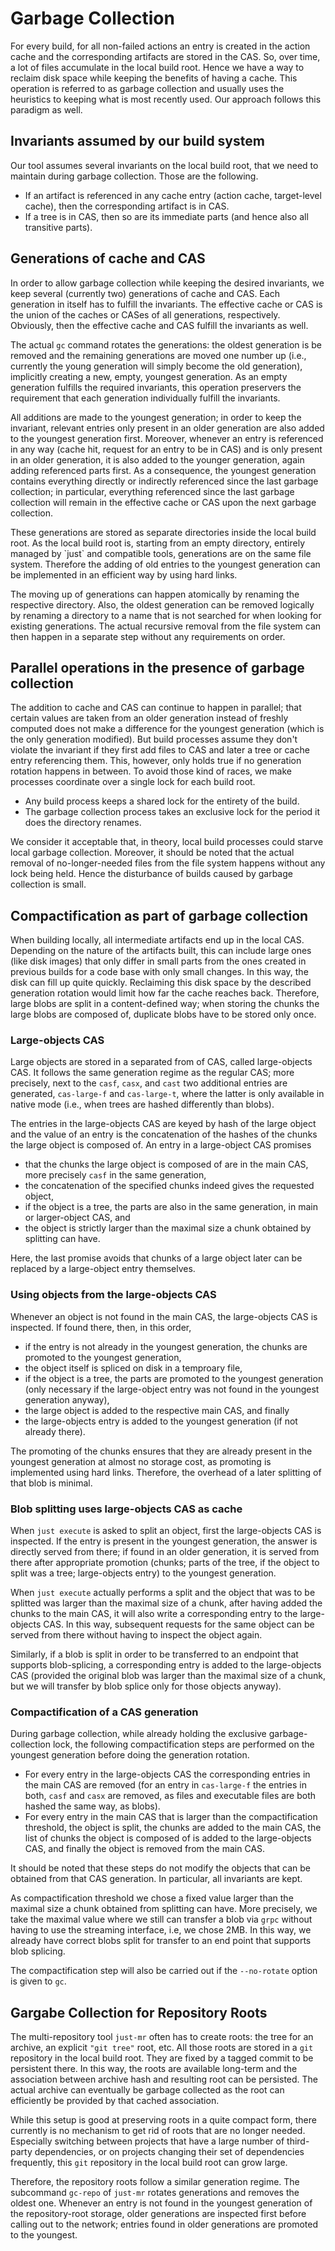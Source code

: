 Garbage Collection
==================

For every build, for all non-failed actions an entry is created in the
action cache and the corresponding artifacts are stored in the CAS. So,
over time, a lot of files accumulate in the local build root. Hence we
have a way to reclaim disk space while keeping the benefits of having a
cache. This operation is referred to as garbage collection and usually
uses the heuristics to keeping what is most recently used. Our approach
follows this paradigm as well.

Invariants assumed by our build system
--------------------------------------

Our tool assumes several invariants on the local build root, that we
need to maintain during garbage collection. Those are the following.

 - If an artifact is referenced in any cache entry (action cache,
   target-level cache), then the corresponding artifact is in CAS.
 - If a tree is in CAS, then so are its immediate parts (and hence also
   all transitive parts).

Generations of cache and CAS
----------------------------

In order to allow garbage collection while keeping the desired
invariants, we keep several (currently two) generations of cache and
CAS. Each generation in itself has to fulfill the invariants. The
effective cache or CAS is the union of the caches or CASes of all
generations, respectively. Obviously, then the effective cache and CAS
fulfill the invariants as well.

The actual `gc` command rotates the generations: the oldest generation
is be removed and the remaining generations are moved one number up
(i.e., currently the young generation will simply become the old
generation), implicitly creating a new, empty, youngest generation. As
an empty generation fulfills the required invariants, this operation
preservers the requirement that each generation individually fulfill the
invariants.

All additions are made to the youngest generation; in order to keep the
invariant, relevant entries only present in an older generation are also
added to the youngest generation first. Moreover, whenever an entry is
referenced in any way (cache hit, request for an entry to be in CAS) and
is only present in an older generation, it is also added to the younger
generation, again adding referenced parts first. As a consequence, the
youngest generation contains everything directly or indirectly
referenced since the last garbage collection; in particular, everything
referenced since the last garbage collection will remain in the
effective cache or CAS upon the next garbage collection.

These generations are stored as separate directories inside the local
build root. As the local build root is, starting from an empty
directory, entirely managed by \`just\` and compatible tools,
generations are on the same file system. Therefore the adding of old
entries to the youngest generation can be implemented in an efficient
way by using hard links.

The moving up of generations can happen atomically by renaming the
respective directory. Also, the oldest generation can be removed
logically by renaming a directory to a name that is not searched for
when looking for existing generations. The actual recursive removal from
the file system can then happen in a separate step without any
requirements on order.

Parallel operations in the presence of garbage collection
---------------------------------------------------------

The addition to cache and CAS can continue to happen in parallel; that
certain values are taken from an older generation instead of freshly
computed does not make a difference for the youngest generation (which
is the only generation modified). But build processes assume they don't
violate the invariant if they first add files to CAS and later a tree or
cache entry referencing them. This, however, only holds true if no
generation rotation happens in between. To avoid those kind of races, we
make processes coordinate over a single lock for each build root.

 - Any build process keeps a shared lock for the entirety of the build.
 - The garbage collection process takes an exclusive lock for the
   period it does the directory renames.

We consider it acceptable that, in theory, local build processes could
starve local garbage collection. Moreover, it should be noted that the
actual removal of no-longer-needed files from the file system happens
without any lock being held. Hence the disturbance of builds caused by
garbage collection is small.

Compactification as part of garbage collection
----------------------------------------------

When building locally, all intermediate artifacts end up in the
local CAS. Depending on the nature of the artifacts built, this
can include large ones (like disk images) that only differ in small
parts from the ones created in previous builds for a code base
with only small changes. In this way, the disk can fill up quite
quickly. Reclaiming this disk space by the described generation
rotation would limit how far the cache reaches back. Therefore,
large blobs are split in a content-defined way; when storing the
chunks the large blobs are composed of, duplicate blobs have to be
stored only once.

### Large-objects CAS

Large objects are stored in a separated from of CAS,
called large-objects CAS. It follows
the same generation regime as the regular CAS; more precisely,
next to the `casf`, `casx`, and `cast` two additional
entries are generated, `cas-large-f` and `cas-large-t`, where the
latter is only available in native mode (i.e., when trees are hashed
differently than blobs).

The entries in the large-objects CAS are keyed by hash of the
large object and the value of an entry is the concatenation of the
hashes of the chunks the large object is composed of. An entry in
a large-object CAS promises

- that the chunks the large object is composed of are in the main
  CAS, more precisely `casf` in the same generation,
- the concatenation of the specified chunks indeed gives the
  requested object,
- if the object is a tree, the parts are also in the same generation,
  in main or larger-object CAS, and
- the object is strictly larger than the maximal size a chunk
  obtained by splitting can have.

Here, the last promise avoids that chunks of a large object later
can be replaced by a large-object entry themselves.

### Using objects from the large-objects CAS

Whenever an object is not found in the main CAS, the large-objects
CAS is inspected. If found there, then, in this order,

- if the entry is not already in the youngest generation, the chunks
  are promoted to the youngest generation,
- the object itself is spliced on disk in a temproary file,
- if the object is a tree, the parts are promoted to the youngest
  generation (only necessary if the large-object entry was not
  found in the youngest generation anyway),
- the large object is added to the respective main CAS, and finally
- the large-objects entry is added to the youngest generation (if
  not already there).

The promoting of the chunks ensures that they are already present
in the youngest generation at almost no storage cost, as promoting
is implemented using hard links. Therefore, the overhead of a later
splitting of that blob is minimal.

### Blob splitting uses large-objects CAS as cache

When `just execute` is asked to split an object, first the
large-objects CAS is inspected. If the entry is present in the
youngest generation, the answer is directly served from there;
if found in an older generation, it is served from there after
appropriate promotion (chunks; parts of the tree, if the object to
split was a tree; large-objects entry) to the youngest generation.

When `just execute` actually performs a split and the object that
was to be splitted was larger than the maximal size of a chunk,
after having added the chunks to the main CAS, it will also write
a corresponding entry to the large-objects CAS. In this way,
subsequent requests for the same object can be served from there
without having to inspect the object again.

Similarly, if a blob is split in order to be transferred to an
endpoint that supports blob-splicing, a corresponding entry is
added to the large-objects CAS (provided the original blob was
larger than the maximal size of a chunk, but we will transfer by
blob splice only for those objects anyway).

### Compactification of a CAS generation

During garbage collection, while already holding the exclusive
garbage-collection lock, the following compactification steps are
performed on the youngest generation before doing the generation
rotation.

- For every entry in the large-objects CAS the corresponding entries
  in the main CAS are removed (for an entry in `cas-large-f` the
  entries in both, `casf` and `casx` are removed, as files and
  executable files are both hashed the same way, as blobs).
- For every entry in the main CAS that is larger than the
  compactification threshold, the object is split, the chunks are
  added to the main CAS, the list of chunks the object is composed
  of is added to the large-objects CAS, and finally the object is
  removed from the main CAS.

It should be noted that these steps do not modify the objects
that can be obtained from that CAS generation. In particular, all
invariants are kept.

As compactification threshold we chose a fixed value larger than
the maximal size a chunk obtained from splitting can have. More
precisely, we take the maximal value where we still can transfer
a blob via `grpc` without having to use the streaming interface,
i.e, we chose 2MB. In this way, we already have correct blobs split
for transfer to an end point that supports blob splicing.

The compactification step will also be carried out if the `--no-rotate`
option is given to `gc`.

Gargabe Collection for Repository Roots
---------------------------------------

The multi-repository tool `just-mr` often has to create roots: the
tree for an archive, an explicit `"git tree"` root, etc. All those
roots are stored in a `git` repository in the local build root.
They are fixed by a tagged commit to be persistent there. In this
way, the roots are available long-term and the association between
archive hash and resulting root can be persisted. The actual archive
can eventually be garbage collected as the root can efficiently be
provided by that cached association.

While this setup is good at preserving roots in a quite compact
form, there currently is no mechanism to get rid of roots that are
no longer needed. Especially switching between projects that have
a large number of third-party dependencies, or on projects changing
their set of dependencies frequently, this `git` repository in the
local build root can grow large.

Therefore, the repository roots follow a similar generation regime.
The subcommand `gc-repo` of `just-mr` rotates generations and removes
the oldest one. Whenever an entry is not found in the youngest
generation of the repository-root storage, older generations are
inspected first before calling out to the network; entries found
in older generations are promoted to the youngest.
